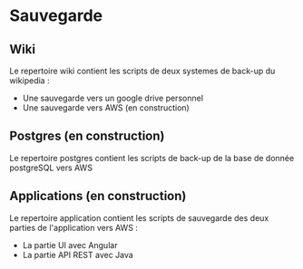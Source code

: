 # Sauvegarde

## Wiki

Le repertoire wiki contient les scripts de deux systemes de back-up du wikipedia : 

- Une sauvegarde vers un google drive personnel
- Une sauvegarde vers AWS (en construction)

## Postgres (en construction)

Le repertoire postgres contient les scripts de back-up de la base de donnée postgreSQL vers AWS

## Applications (en construction)

Le repertoire application contient les scripts de sauvegarde des deux parties de l'application vers AWS :

- La partie UI avec Angular
- La partie API REST avec Java
